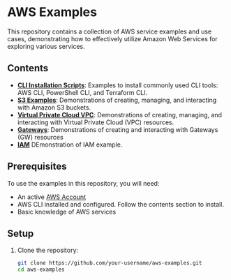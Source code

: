 # AWS Examples

This repository contains a collection of AWS service examples and use cases, demonstrating how to effectively utilize Amazon Web Services for exploring various services.

## Contents

- **[CLI Installation Scripts](https://github.com/HrithikSawant/aws-examples/blob/main/bin/README.md)**: Examples to install commonly used CLI tools: AWS CLI, PowerShell CLI, and Terraform CLI.
- **[S3 Examples](https://github.com/HrithikSawant/aws-examples/blob/main/s3/README.md)**: Demonstrations of creating, managing, and interacting with Amazon S3 buckets.
- **[Virtual Private Cloud VPC](https://github.com/HrithikSawant/aws-examples/blob/main/vpc/README.md)**: Demonstrations of creating, managing, and interacting with Virtual Private Cloud (VPC) resources.
- **[Gateways](https://github.com/HrithikSawant/aws-examples/blob/main/gw/README.md)**: Demonstrations of creating and interacting with Gateways (GW) resources
- **[IAM](https://github.com/HrithikSawant/aws-examples/blob/main/iam/polp/README.md)**
DEmonstration of IAM example.

## Prerequisites

To use the examples in this repository, you will need:

- An active [AWS Account](https://aws.amazon.com/)
- AWS CLI installed and configured. Follow the contents section to install.
- Basic knowledge of AWS services

## Setup

1. Clone the repository:
   ```bash
   git clone https://github.com/your-username/aws-examples.git
   cd aws-examples
    ```